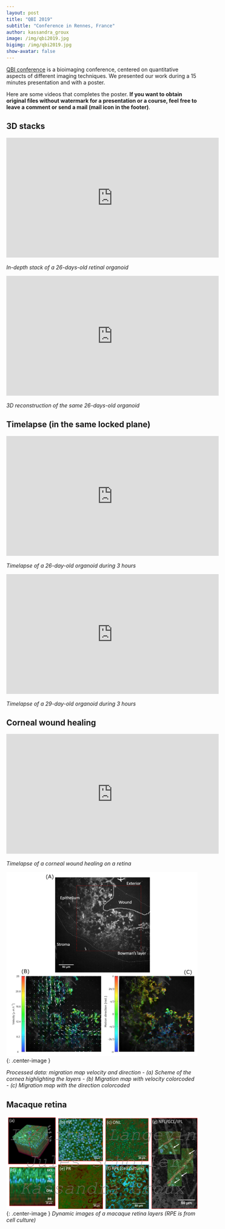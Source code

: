 ```yaml
---
layout: post
title: "QBI 2019"
subtitle: "Conference in Rennes, France"
author: kassandra_groux
image: /img/qbi2019.jpg
bigimg: /img/qbi2019.jpg
show-avatar: false
---
```


[QBI conference](https://www.quantitativebioimaging.com/qbi2019/) is a bioimaging conference, centered on quantitative aspects of different imaging techniques. We presented our work during a 15 minutes presentation and with a poster.

Here are some videos that completes the poster. **If you want to obtain original files without watermark for a presentation or a course, feel free to leave a comment or send a mail (mail icon in the footer)**.

## 3D stacks

<center>
<iframe width="560" height="315" src="https://www.youtube.com/embed/WO-90vjs98A" frameborder="0" allow="accelerometer; autoplay; encrypted-media; gyroscope; picture-in-picture" allowfullscreen></iframe>
</center>

*In-depth stack of a 26-days-old retinal organoid*

<center>
<iframe width="560" height="315" src="https://www.youtube.com/embed/OZ7uUZt4XiE" frameborder="0" allow="accelerometer; autoplay; encrypted-media; gyroscope; picture-in-picture" allowfullscreen></iframe>
</center>

*3D reconstruction of the same 26-days-old organoid*

## Timelapse (in the same locked plane)

<center>
<iframe width="560" height="315" src="https://www.youtube.com/embed/seZaHMkvCck" frameborder="0" allow="accelerometer; autoplay; encrypted-media; gyroscope; picture-in-picture" allowfullscreen></iframe>
</center>

*Timelapse of a 26-day-old organoid during 3 hours*
  
<center>
  <iframe width="560" height="315" src="https://www.youtube.com/embed/j3fpfTOdiro" frameborder="0" allow="accelerometer; autoplay; encrypted-media; gyroscope; picture-in-picture" allowfullscreen></iframe>
</center>

*Timelapse of a 29-day-old organoid during 3 hours*

## Corneal wound healing

<center>
<iframe width="560" height="315" src="https://www.youtube.com/embed/JzvZyZEGIws?rel=0" frameborder="0" allow="accelerometer; autoplay; encrypted-media; gyroscope; picture-in-picture" allowfullscreen></iframe>
</center>

*Timelapse of a corneal wound healing on a retina*

![Wound healing](../img/wound_healing.png){: .center-image }

*Processed data: migration map velocity and direction - (a) Scheme of the cornea highlighting the layers - (b) Migration map with velocity colorcoded - (c) Migration map with the direction colorcoded*

## Macaque retina

![Macaque retina](../img/macaque_retina.png){: .center-image }
*Dynamic images of a macaque retina layers (RPE is from cell culture)*

